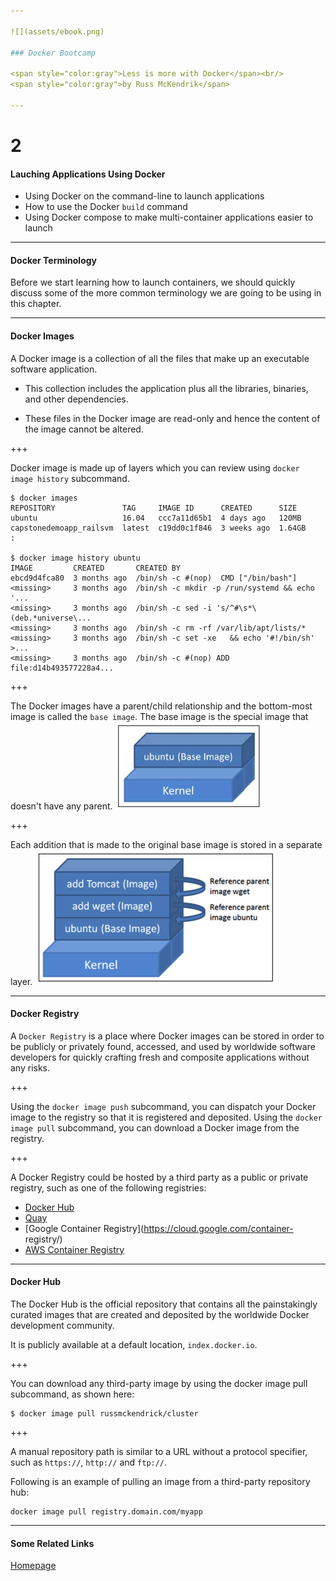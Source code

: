 ```yaml
---

![](assets/ebook.png)

### Docker Bootcamp

<span style="color:gray">Less is more with Docker</span><br/>
<span style="color:gray">by Russ McKendrik</span>

---
```


# 2

#### Lauching Applications Using Docker
* Using Docker on the command-line to launch applications
* How to use the Docker `build` command
* Using Docker compose to make multi-container applications easier to launch

---

#### Docker Terminology

Before we start learning how to launch containers, we should quickly discuss some of the more common terminology we are going to be using in this chapter.

---

#### Docker Images

A Docker image is a collection of all the  files that make up an executable software application.

* This collection includes the application plus all the libraries, binaries, and other dependencies.

* These  files in the Docker image are read-only and hence the content of the image cannot be altered.

+++

Docker image is made up of layers which you can review using `docker image history` subcommand.
```shell
$ docker images
REPOSITORY               TAG     IMAGE ID      CREATED      SIZE
ubuntu                   16.04   ccc7a11d65b1  4 days ago   120MB
capstonedemoapp_railsvm  latest  c19dd0c1f846  3 weeks ago  1.64GB
:

$ docker image history ubuntu
IMAGE         CREATED       CREATED BY                                     
ebcd9d4fca80  3 months ago  /bin/sh -c #(nop)  CMD ["/bin/bash"]          
<missing>     3 months ago  /bin/sh -c mkdir -p /run/systemd && echo '...
<missing>     3 months ago  /bin/sh -c sed -i 's/^#\s*\(deb.*universe\...
<missing>     3 months ago  /bin/sh -c rm -rf /var/lib/apt/lists/*
<missing>     3 months ago  /bin/sh -c set -xe   && echo '#!/bin/sh' >...
<missing>     3 months ago  /bin/sh -c #(nop) ADD file:d14b493577228a4...
```

+++

The Docker images have a parent/child relationship and the bottom-most image is called the `base image`.
The base image is the special image that doesn't have any parent.
![](assets/screenshot_8806.png)

+++

Each addition that is made to the original base image is stored in a separate layer.
![](assets/screenshot_8807.png)

---

#### Docker Registry

A `Docker Registry` is a place where Docker images can be stored in order to be publicly or privately found, accessed, and used by worldwide software developers for quickly crafting fresh and composite applications without any risks.

+++

Using the `docker image push` subcommand, you can dispatch your Docker image to the registry so that it is registered and deposited. Using the `docker image pull` subcommand, you can download a Docker image from the registry.

+++

A Docker Registry could be hosted by a third party as a public or private registry, such as one of the following registries:
* [Docker Hub](https://hub.docker.com/)
* [Quay](https://quay.io/)
* [Google Container Registry](https://cloud.google.com/container- registry/)
* [AWS Container Registry](https://aws.amazon.com/ecr/)

---

#### Docker Hub

The Docker Hub is the official repository that contains all the painstakingly curated images that are created and deposited by the worldwide Docker development community.

It is publicly available at a default location, `index.docker.io`.

+++

You can download any third-party image by using the docker image pull subcommand, as shown here:
```shell
$ docker image pull russmckendrick/cluster
```

+++

A manual repository path is similar to a URL without a protocol specifier, such as `https://`, `http://` and `ftp://`.

Following is an example of pulling an image from a third-party repository hub:
```shell
docker image pull registry.domain.com/myapp
```

---

#### Some Related Links

[Homepage](https://www.packtpub.com/virtualization-and-cloud/docker-bootcamp)
